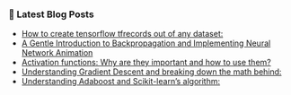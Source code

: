 ### 📕 Latest Blog Posts
<!-- BLOG-POST-LIST:START -->
- [How to create tensorflow tfrecords out of any dataset:](https://medium.com/nerd-for-tech/how-to-create-tensorflow-tfrecords-out-of-any-dataset-c64c3f98f4f8?source=rss-87a05de32117------2)
- [A Gentle Introduction to Backpropagation and Implementing Neural Network Animation](https://medium.com/swlh/a-gentle-introduction-to-backpropagation-and-implementing-neural-network-animation-f6b6da9d46d5?source=rss-87a05de32117------2)
- [Activation functions: Why are they important and how to use them?](https://anahveronica.medium.com/activation-functions-why-are-they-important-and-how-to-use-them-b395bdc94a40?source=rss-87a05de32117------2)
- [Understanding Gradient Descent and breaking down the math behind:](https://medium.com/analytics-vidhya/understanding-gradient-descent-and-breaking-down-the-math-behind-7b26c8e50534?source=rss-87a05de32117------2)
- [Understanding Adaboost and Scikit-learn’s  algorithm:](https://medium.datadriveninvestor.com/understanding-adaboost-and-scikit-learns-algorithm-c8d8af5ace10?source=rss-87a05de32117------2)
<!-- BLOG-POST-LIST:END -->

